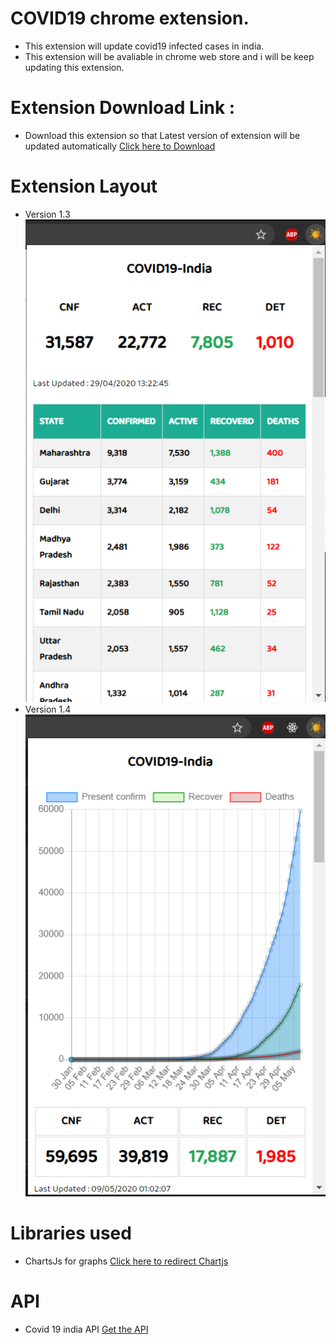 # COVID19 chrome extension.
- This extension will update covid19 infected cases in india.
- This extension will be avaliable in chrome web store and i will be keep updating this extension.
# Extension Download Link : 
- Download this extension so that Latest version of extension will be updated automatically
[Click here to Download](https://chrome.google.com/webstore/detail/ddmglodgdhmljfkjegjoaphjfkbcohic/publish-accepted?authuser=0&hl=en)
# Extension Layout
- Version 1.3
![Image description](screenshot2.png)
- Version 1.4
![Image description](screenshot3.png)
# Libraries used
- ChartsJs for graphs
[Click here to redirect Chartjs](https://www.chartjs.org/)
# API 
- Covid 19 india API 
[Get the API](https://documenter.getpostman.com/view/10724784/SzYXXKmA?version=latest)

